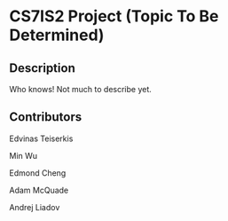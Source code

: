 # CS7IS2 Project (Topic To Be Determined)

## Description

Who knows! Not much to describe yet.

## Contributors

Edvinas Teiserkis


Min Wu


Edmond Cheng


Adam McQuade


Andrej Liadov
